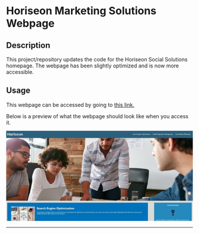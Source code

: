 # Horiseon Marketing Solutions Webpage

## Description

This project/repository updates the code for the Horiseon Social Solutions homepage. The webpage has been slightly optimized and is now more accessible.  

## Usage

This webpage can be accessed by going to [this link.](https://timpyjoe.github.io/semantic-html) 

Below is a preview of what the webpage should look like when you access it.

![A preview of what the webpage should look like](assets/images/webpage-screenshot.jpg)

---
